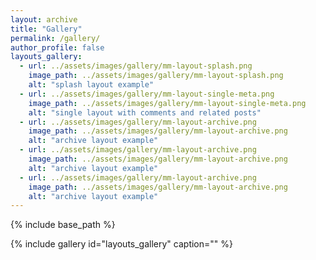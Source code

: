 ```yaml
---
layout: archive
title: "Gallery"
permalink: /gallery/
author_profile: false
layouts_gallery:
  - url: ../assets/images/gallery/mm-layout-splash.png
    image_path: ../assets/images/gallery/mm-layout-splash.png
    alt: "splash layout example"
  - url: ../assets/images/gallery/mm-layout-single-meta.png
    image_path: ../assets/images/gallery/mm-layout-single-meta.png
    alt: "single layout with comments and related posts"
  - url: ../assets/images/gallery/mm-layout-archive.png
    image_path: ../assets/images/gallery/mm-layout-archive.png
    alt: "archive layout example"
  - url: ../assets/images/gallery/mm-layout-archive.png
    image_path: ../assets/images/gallery/mm-layout-archive.png
    alt: "archive layout example"
  - url: ../assets/images/gallery/mm-layout-archive.png
    image_path: ../assets/images/gallery/mm-layout-archive.png
    alt: "archive layout example"
---
```

{% include base_path %}

{% include gallery id="layouts_gallery" caption="" %}
